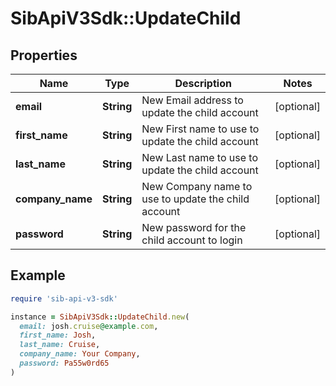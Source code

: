 # SibApiV3Sdk::UpdateChild

## Properties

| Name | Type | Description | Notes |
| ---- | ---- | ----------- | ----- |
| **email** | **String** | New Email address to update the child account | [optional] |
| **first_name** | **String** | New First name to use to update the child account | [optional] |
| **last_name** | **String** | New Last name to use to update the child account | [optional] |
| **company_name** | **String** | New Company name to use to update the child account | [optional] |
| **password** | **String** | New password for the child account to login | [optional] |

## Example

```ruby
require 'sib-api-v3-sdk'

instance = SibApiV3Sdk::UpdateChild.new(
  email: josh.cruise@example.com,
  first_name: Josh,
  last_name: Cruise,
  company_name: Your Company,
  password: Pa55w0rd65
)
```


